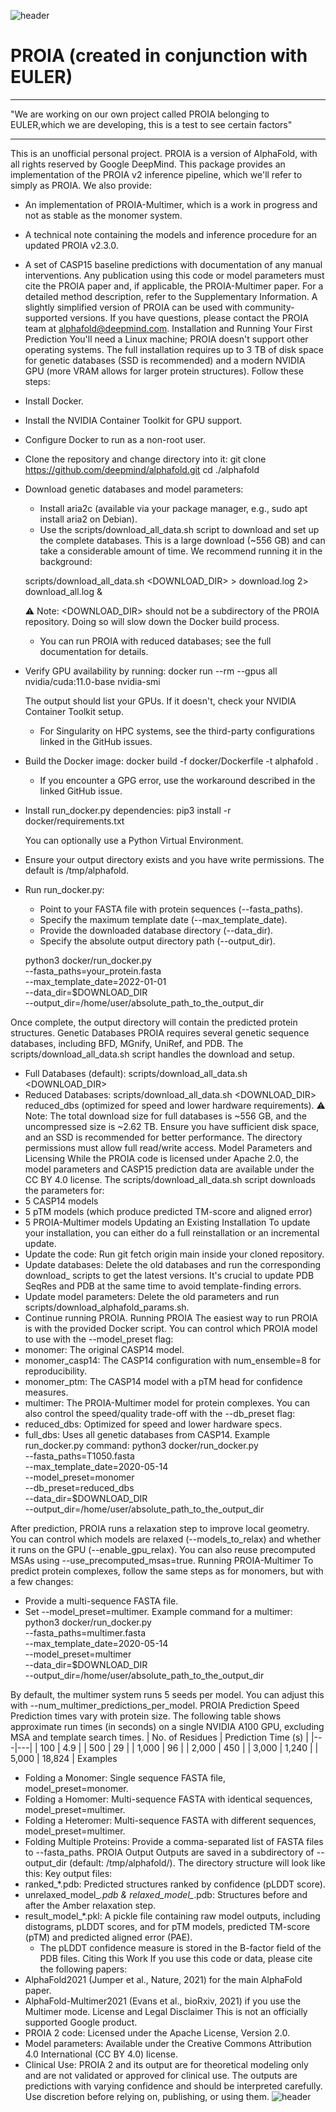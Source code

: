 ![header](imgs/header.jpg)

# PROIA (created in conjunction with EULER)
___
"We are working on our own project called PROIA belonging to EULER,which we are developing, this is a test to see certain factors"
___
This is an unofficial personal project. PROIA is a version of AlphaFold, with all rights reserved by Google DeepMind.
This package provides an implementation of the PROIA v2 inference pipeline, which we'll refer to simply as PROIA.
We also provide:
 * An implementation of PROIA-Multimer, which is a work in progress and not as stable as the monomer system.
 * A technical note containing the models and inference procedure for an updated PROIA v2.3.0.
 * A set of CASP15 baseline predictions with documentation of any manual interventions.
Any publication using this code or model parameters must cite the PROIA paper and, if applicable, the PROIA-Multimer paper. For a detailed method description, refer to the Supplementary Information.
A slightly simplified version of PROIA can be used with community-supported versions. If you have questions, please contact the PROIA team at alphafold@deepmind.com.
Installation and Running Your First Prediction
You'll need a Linux machine; PROIA doesn't support other operating systems. The full installation requires up to 3 TB of disk space for genetic databases (SSD is recommended) and a modern NVIDIA GPU (more VRAM allows for larger protein structures).
Follow these steps:
 * Install Docker.
 * Install the NVIDIA Container Toolkit for GPU support.
 * Configure Docker to run as a non-root user.
 * Clone the repository and change directory into it:
   git clone https://github.com/deepmind/alphafold.git
cd ./alphafold

 * Download genetic databases and model parameters:
   * Install aria2c (available via your package manager, e.g., sudo apt install aria2 on Debian).
   * Use the scripts/download_all_data.sh script to download and set up the complete databases. This is a large download (~556 GB) and can take a considerable amount of time. We recommend running it in the background:
     <!-- end list -->
   scripts/download_all_data.sh <DOWNLOAD_DIR> > download.log 2> download_all.log &

   ⚠️ Note: <DOWNLOAD_DIR> should not be a subdirectory of the PROIA repository. Doing so will slow down the Docker build process.
   * You can run PROIA with reduced databases; see the full documentation for details.
 * Verify GPU availability by running:
   docker run --rm --gpus all nvidia/cuda:11.0-base nvidia-smi

   The output should list your GPUs. If it doesn't, check your NVIDIA Container Toolkit setup.
   * For Singularity on HPC systems, see the third-party configurations linked in the GitHub issues.
 * Build the Docker image:
   docker build -f docker/Dockerfile -t alphafold .

   * If you encounter a GPG error, use the workaround described in the linked GitHub issue.
 * Install run_docker.py dependencies:
   pip3 install -r docker/requirements.txt

   You can optionally use a Python Virtual Environment.
 * Ensure your output directory exists and you have write permissions. The default is /tmp/alphafold.
 * Run run_docker.py:
   * Point to your FASTA file with protein sequences (--fasta_paths).
   * Specify the maximum template date (--max_template_date).
   * Provide the downloaded database directory (--data_dir).
   * Specify the absolute output directory path (--output_dir).
     <!-- end list -->
   python3 docker/run_docker.py \
--fasta_paths=your_protein.fasta \
--max_template_date=2022-01-01 \
--data_dir=$DOWNLOAD_DIR \
--output_dir=/home/user/absolute_path_to_the_output_dir

Once complete, the output directory will contain the predicted protein structures.
Genetic Databases
PROIA requires several genetic sequence databases, including BFD, MGnify, UniRef, and PDB. The scripts/download_all_data.sh script handles the download and setup.
 * Full Databases (default): scripts/download_all_data.sh <DOWNLOAD_DIR>
 * Reduced Databases: scripts/download_all_data.sh <DOWNLOAD_DIR> reduced_dbs (optimized for speed and lower hardware requirements).
⚠️ Note: The total download size for full databases is ~556 GB, and the uncompressed size is ~2.62 TB. Ensure you have sufficient disk space, and an SSD is recommended for better performance. The directory permissions must allow full read/write access.
Model Parameters and Licensing
While the PROIA code is licensed under Apache 2.0, the model parameters and CASP15 prediction data are available under the CC BY 4.0 license. The scripts/download_all_data.sh script downloads the parameters for:
 * 5 CASP14 models
 * 5 pTM models (which produce predicted TM-score and aligned error)
 * 5 PROIA-Multimer models
Updating an Existing Installation
To update your installation, you can either do a full reinstallation or an incremental update.
 * Update the code: Run git fetch origin main inside your cloned repository.
 * Update databases: Delete the old databases and run the corresponding download_ scripts to get the latest versions. It's crucial to update PDB SeqRes and PDB at the same time to avoid template-finding errors.
 * Update model parameters: Delete the old parameters and run scripts/download_alphafold_params.sh.
 * Continue running PROIA.
Running PROIA
The easiest way to run PROIA is with the provided Docker script. You can control which PROIA model to use with the --model_preset flag:
 * monomer: The original CASP14 model.
 * monomer_casp14: The CASP14 configuration with num_ensemble=8 for reproducibility.
 * monomer_ptm: The CASP14 model with a pTM head for confidence measures.
 * multimer: The PROIA-Multimer model for protein complexes.
You can also control the speed/quality trade-off with the --db_preset flag:
 * reduced_dbs: Optimized for speed and lower hardware specs.
 * full_dbs: Uses all genetic databases from CASP14.
Example run_docker.py command:
python3 docker/run_docker.py \
--fasta_paths=T1050.fasta \
--max_template_date=2020-05-14 \
--model_preset=monomer \
--db_preset=reduced_dbs \
--data_dir=$DOWNLOAD_DIR \
--output_dir=/home/user/absolute_path_to_the_output_dir

After prediction, PROIA runs a relaxation step to improve local geometry. You can control which models are relaxed (--models_to_relax) and whether it runs on the GPU (--enable_gpu_relax). You can also reuse precomputed MSAs using --use_precomputed_msas=true.
Running PROIA-Multimer
To predict protein complexes, follow the same steps as for monomers, but with a few changes:
 * Provide a multi-sequence FASTA file.
 * Set --model_preset=multimer.
Example command for a multimer:
python3 docker/run_docker.py \
--fasta_paths=multimer.fasta \
--max_template_date=2020-05-14 \
--model_preset=multimer \
--data_dir=$DOWNLOAD_DIR \
--output_dir=/home/user/absolute_path_to_the_output_dir

By default, the multimer system runs 5 seeds per model. You can adjust this with --num_multimer_predictions_per_model.
PROIA Prediction Speed
Prediction times vary with protein size. The following table shows approximate run times (in seconds) on a single NVIDIA A100 GPU, excluding MSA and template search times.
| No. of Residues | Prediction Time (s) |
|---|---|
| 100 | 4.9 |
| 500 | 29 |
| 1,000 | 96 |
| 2,000 | 450 |
| 3,000 | 1,240 |
| 5,000 | 18,824 |
Examples
 * Folding a Monomer: Single sequence FASTA file, model_preset=monomer.
 * Folding a Homomer: Multi-sequence FASTA with identical sequences, model_preset=multimer.
 * Folding a Heteromer: Multi-sequence FASTA with different sequences, model_preset=multimer.
 * Folding Multiple Proteins: Provide a comma-separated list of FASTA files to --fasta_paths.
PROIA Output
Outputs are saved in a subdirectory of --output_dir (default: /tmp/alphafold/). The directory structure will look like this:
Key output files:
 * ranked_*.pdb: Predicted structures ranked by confidence (pLDDT score).
 * unrelaxed_model_*.pdb & relaxed_model_*.pdb: Structures before and after the Amber relaxation step.
 * result_model_*.pkl: A pickle file containing raw model outputs, including distograms, pLDDT scores, and for pTM models, predicted TM-score (pTM) and predicted aligned error (PAE).
   * The pLDDT confidence measure is stored in the B-factor field of the PDB files.
Citing this Work
If you use this code or data, please cite the following papers:
 * AlphaFold2021 (Jumper et al., Nature, 2021) for the main AlphaFold paper.
 * AlphaFold-Multimer2021 (Evans et al., bioRxiv, 2021) if you use the Multimer mode.
License and Legal Disclaimer
This is not an officially supported Google product.
 * PROIA 2 code: Licensed under the Apache License, Version 2.0.
 * Model parameters: Available under the Creative Commons Attribution 4.0 International (CC BY 4.0) license.
 * Clinical Use: PROIA 2 and its output are for theoretical modeling only and are not validated or approved for clinical use.
The outputs are predictions with varying confidence and should be interpreted carefully. Use discretion before relying on, publishing, or using them.
![header](imgs/header.jpg)

